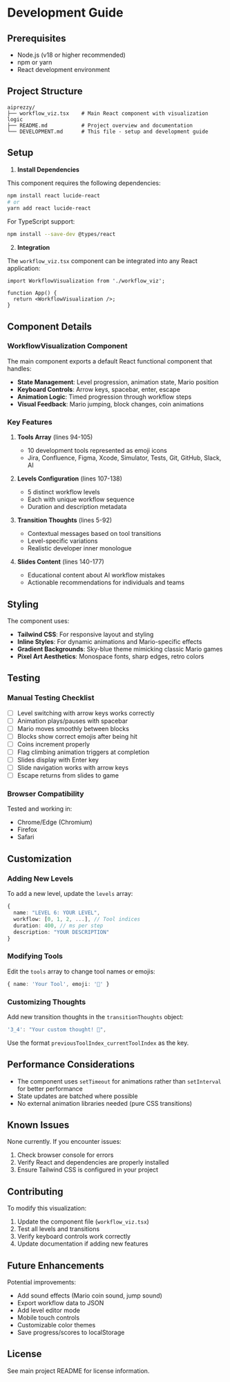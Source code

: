 # Development Guide

## Prerequisites

- Node.js (v18 or higher recommended)
- npm or yarn
- React development environment

## Project Structure

```
aiprezzy/
├── workflow_viz.tsx    # Main React component with visualization logic
├── README.md           # Project overview and documentation
└── DEVELOPMENT.md      # This file - setup and development guide
```

## Setup

1. **Install Dependencies**

This component requires the following dependencies:

```bash
npm install react lucide-react
# or
yarn add react lucide-react
```

For TypeScript support:
```bash
npm install --save-dev @types/react
```

2. **Integration**

The `workflow_viz.tsx` component can be integrated into any React application:

```tsx
import WorkflowVisualization from './workflow_viz';

function App() {
  return <WorkflowVisualization />;
}
```

## Component Details

### WorkflowVisualization Component

The main component exports a default React functional component that handles:

- **State Management**: Level progression, animation state, Mario position
- **Keyboard Controls**: Arrow keys, spacebar, enter, escape
- **Animation Logic**: Timed progression through workflow steps
- **Visual Feedback**: Mario jumping, block changes, coin animations

### Key Features

1. **Tools Array** (lines 94-105)
   - 10 development tools represented as emoji icons
   - Jira, Confluence, Figma, Xcode, Simulator, Tests, Git, GitHub, Slack, AI

2. **Levels Configuration** (lines 107-138)
   - 5 distinct workflow levels
   - Each with unique workflow sequence
   - Duration and description metadata

3. **Transition Thoughts** (lines 5-92)
   - Contextual messages based on tool transitions
   - Level-specific variations
   - Realistic developer inner monologue

4. **Slides Content** (lines 140-177)
   - Educational content about AI workflow mistakes
   - Actionable recommendations for individuals and teams

## Styling

The component uses:
- **Tailwind CSS**: For responsive layout and styling
- **Inline Styles**: For dynamic animations and Mario-specific effects
- **Gradient Backgrounds**: Sky-blue theme mimicking classic Mario games
- **Pixel Art Aesthetics**: Monospace fonts, sharp edges, retro colors

## Testing

### Manual Testing Checklist

- [ ] Level switching with arrow keys works correctly
- [ ] Animation plays/pauses with spacebar
- [ ] Mario moves smoothly between blocks
- [ ] Blocks show correct emojis after being hit
- [ ] Coins increment properly
- [ ] Flag climbing animation triggers at completion
- [ ] Slides display with Enter key
- [ ] Slide navigation works with arrow keys
- [ ] Escape returns from slides to game

### Browser Compatibility

Tested and working in:
- Chrome/Edge (Chromium)
- Firefox
- Safari

## Customization

### Adding New Levels

To add a new level, update the `levels` array:

```typescript
{
  name: "LEVEL 6: YOUR LEVEL",
  workflow: [0, 1, 2, ...], // Tool indices
  duration: 400, // ms per step
  description: "YOUR DESCRIPTION"
}
```

### Modifying Tools

Edit the `tools` array to change tool names or emojis:

```typescript
{ name: 'Your Tool', emoji: '🔧' }
```

### Customizing Thoughts

Add new transition thoughts in the `transitionThoughts` object:

```typescript
'3_4': "Your custom thought! 💭",
```

Use the format `previousToolIndex_currentToolIndex` as the key.

## Performance Considerations

- The component uses `setTimeout` for animations rather than `setInterval` for better performance
- State updates are batched where possible
- No external animation libraries needed (pure CSS transitions)

## Known Issues

None currently. If you encounter issues:
1. Check browser console for errors
2. Verify React and dependencies are properly installed
3. Ensure Tailwind CSS is configured in your project

## Contributing

To modify this visualization:

1. Update the component file (`workflow_viz.tsx`)
2. Test all levels and transitions
3. Verify keyboard controls work correctly
4. Update documentation if adding new features

## Future Enhancements

Potential improvements:
- Add sound effects (Mario coin sound, jump sound)
- Export workflow data to JSON
- Add level editor mode
- Mobile touch controls
- Customizable color themes
- Save progress/scores to localStorage

## License

See main project README for license information.
